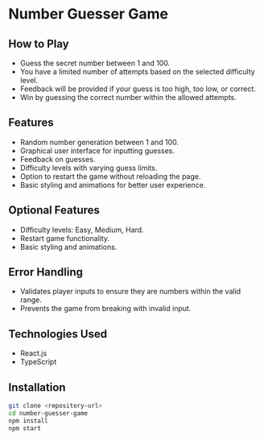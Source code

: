 # Number Guesser Game

## How to Play
- Guess the secret number between 1 and 100.
- You have a limited number of attempts based on the selected difficulty level.
- Feedback will be provided if your guess is too high, too low, or correct.
- Win by guessing the correct number within the allowed attempts.

## Features
- Random number generation between 1 and 100.
- Graphical user interface for inputting guesses.
- Feedback on guesses.
- Difficulty levels with varying guess limits.
- Option to restart the game without reloading the page.
- Basic styling and animations for better user experience.

## Optional Features
- Difficulty levels: Easy, Medium, Hard.
- Restart game functionality.
- Basic styling and animations.

## Error Handling
- Validates player inputs to ensure they are numbers within the valid range.
- Prevents the game from breaking with invalid input.

## Technologies Used
- React.js
- TypeScript

## Installation
```bash
git clone <repository-url>
cd number-guesser-game
npm install
npm start
